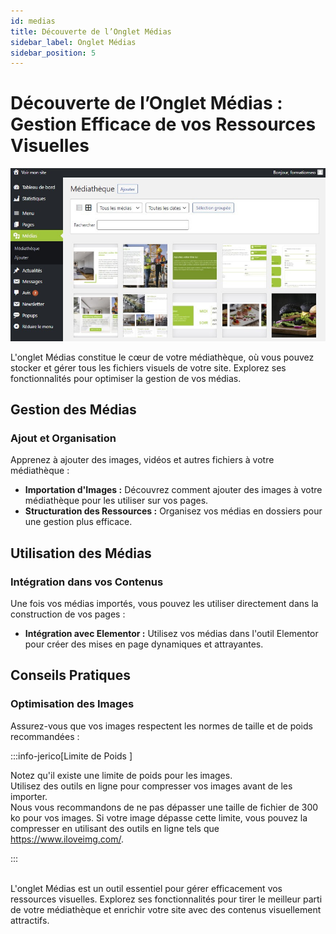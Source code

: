 ```yaml
---
id: medias
title: Découverte de l’Onglet Médias
sidebar_label: Onglet Médias
sidebar_position: 5
---
```


# Découverte de l’Onglet Médias : Gestion Efficace de vos Ressources Visuelles

![Médias](./img/11.jpg)

L'onglet Médias constitue le cœur de votre médiathèque, où vous pouvez stocker et gérer tous les fichiers visuels de votre site. Explorez ses fonctionnalités pour optimiser la gestion de vos médias.

## Gestion des Médias

### Ajout et Organisation

Apprenez à ajouter des images, vidéos et autres fichiers à votre médiathèque :

- **Importation d'Images :** Découvrez comment ajouter des images à votre médiathèque pour les utiliser sur vos pages.
- **Structuration des Ressources :** Organisez vos médias en dossiers pour une gestion plus efficace.

## Utilisation des Médias

### Intégration dans vos Contenus

Une fois vos médias importés, vous pouvez les utiliser directement dans la construction de vos pages :

- **Intégration avec Elementor :** Utilisez vos médias dans l'outil Elementor pour créer des mises en page dynamiques et attrayantes.

## Conseils Pratiques

### Optimisation des Images

Assurez-vous que vos images respectent les normes de taille et de poids recommandées :


:::info-jerico[Limite de Poids ]

Notez qu'il existe une limite de poids pour les images. \
Utilisez des outils en ligne pour compresser vos images avant de les importer.\
Nous vous recommandons de ne pas dépasser une taille de fichier de 300 ko pour vos images. Si votre image dépasse cette limite, vous pouvez la compresser en utilisant des outils en ligne tels que https://www.iloveimg.com/.

:::

\
L'onglet Médias est un outil essentiel pour gérer efficacement vos ressources visuelles. Explorez ses fonctionnalités pour tirer le meilleur parti de votre médiathèque et enrichir votre site avec des contenus visuellement attractifs.

